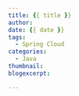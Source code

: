 ```yaml
---
title: {{ title }}
author:
date: {{ date }}
tags:
  - Spring Cloud
categories:
  - Java
thumbnail:
blogexcerpt:

---
```

